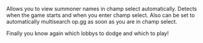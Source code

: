 Allows you to view summoner names in champ select automatically. Detects when the game starts and when you enter champ select. Also can be set to automatically multisearch op.gg as soon as you are in champ select.

Finally you know again which lobbys to dodge and which to play!
